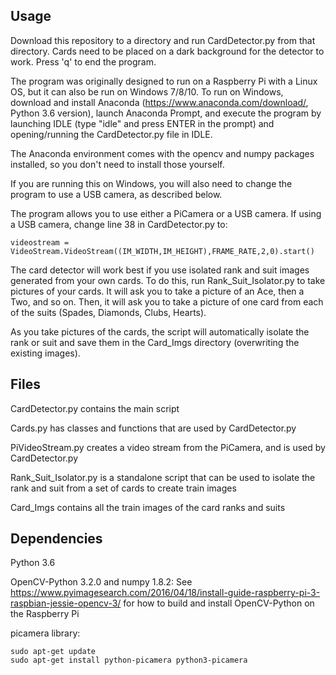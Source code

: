 
## Usage
Download this repository to a directory and run CardDetector.py from that directory. Cards need to be placed on a dark background for the detector to work. Press 'q' to end the program.



The program was originally designed to run on a Raspberry Pi with a Linux OS, but it can also be run on Windows 7/8/10. To run on Windows, download and install Anaconda (https://www.anaconda.com/download/, Python 3.6 version), launch Anaconda Prompt, and execute the program by launching IDLE (type "idle" and press ENTER in the prompt) and opening/running the CardDetector.py file in IDLE.

 The Anaconda environment comes with the opencv and numpy packages installed, so you don't need to install those yourself. 

If you are running this on Windows, you will also need to change the program to use a USB camera, as described below.


The program allows you to use either a PiCamera or a USB camera. If using a USB camera, change line 38 in CardDetector.py to:
```
videostream = VideoStream.VideoStream((IM_WIDTH,IM_HEIGHT),FRAME_RATE,2,0).start()
```



The card detector will work best if you use isolated rank and suit images generated from your own cards. To do this, run Rank_Suit_Isolator.py to take pictures of your cards. It will ask you to take a picture of an Ace, then a Two, and so on. 
Then, it will ask you to take a picture of one card from each of the suits (Spades, Diamonds, Clubs, Hearts). 

As you take pictures of the cards, the script will automatically isolate the rank or suit and save them in the Card_Imgs directory (overwriting the existing images).




## Files
CardDetector.py contains the main script

Cards.py has classes and functions that are used by CardDetector.py

PiVideoStream.py creates a video stream from the PiCamera, and is used by CardDetector.py

Rank_Suit_Isolator.py is a standalone script that can be used to isolate the rank and suit from a set of cards to create train images

Card_Imgs contains all the train images of the card ranks and suits

## Dependencies
Python 3.6

OpenCV-Python 3.2.0 and numpy 1.8.2:
See https://www.pyimagesearch.com/2016/04/18/install-guide-raspberry-pi-3-raspbian-jessie-opencv-3/
for how to build and install OpenCV-Python on the Raspberry Pi

picamera library:
```
sudo apt-get update
sudo apt-get install python-picamera python3-picamera
```


